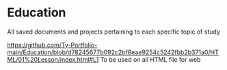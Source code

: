 # Education
All saved documents and projects pertaining to each specific topic of study

https://github.com/Ty-Portfolio-main/Education/blob/d78245677b092c2bf8eae9254c5242fbb2b371a0/HTML/01%20Lesson/index.html#L1
To be used on all HTML file for web
